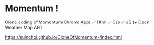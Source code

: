 <h1> Momentum ! </h1>
Clone coding of Momentum(Chrome App)
✅ Html
✅ Css 
✅ JS (+ Open Weather Map API)


https://suinchoi.github.io/CloneOfMomentum-/index.html
